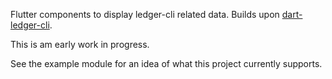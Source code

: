 Flutter components to display ledger-cli related data. Builds upon [dart-ledger-cli](https://github.com/amos-joshua/dart-ledger-cli).

This is am early work in progress.

See the example module for an idea of what this project currently supports.

